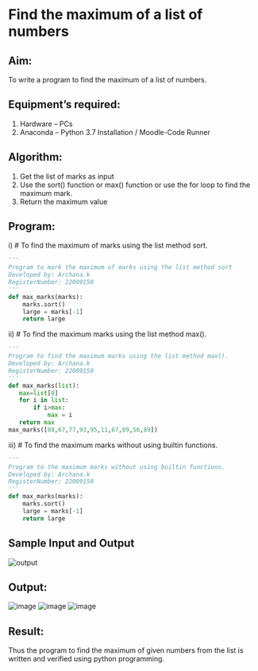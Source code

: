 # Find the maximum of a list of numbers
## Aim:
To write a program to find the maximum of a list of numbers.
## Equipment’s required:
1.	Hardware – PCs
2.	Anaconda – Python 3.7 Installation / Moodle-Code Runner
## Algorithm:
1.	Get the list of marks as input
2.	Use the sort() function or max() function or use the for loop to find the maximum mark.
3.	Return the maximum value
## Program:

i)	# To find the maximum of marks using the list method sort.
```Python
''' 
Program to mark the maximum of marks using the list method sort
Developed by: Archana.k
RegisterNumber: 22009150
'''
def max_marks(marks):
    marks.sort()
    large = marks[-1]
    return large
```

ii)	# To find the maximum marks using the list method max().
```Python
''' 
Program to find the maximum marks using the list method max().
Developed by: Archana.k
RegisterNumber: 22009150
'''
def max_marks(list):
   max=list[0]
   for i in list:
       if i>max:
           max = i
   return max
max_marks([88,67,77,93,95,11,67,89,56,89])
```

iii) # To find the maximum marks without using builtin functions.
```Python
''' 
Program to the maximum marks without using builtin functions.
Developed by: Archana.k
RegisterNumber: 22009150
'''
def max_marks(marks):
    marks.sort()
    large = marks[-1]
    return large
```
## Sample Input and Output
![output](./img/max_marks1.jpg) 

## Output:
![image](https://user-images.githubusercontent.com/118708624/214760449-7c460856-44a8-4659-9ac6-5f2f744311be.png)
![image](https://user-images.githubusercontent.com/118708624/214760634-e3ea3035-3282-4047-81d3-873589c77998.png)
![image](https://user-images.githubusercontent.com/118708624/214760792-eab6902a-8dc1-49c0-8c6a-f39769ae5c27.png)

## Result:
Thus the program to find the maximum of given numbers from the list is written and verified using python programming.
